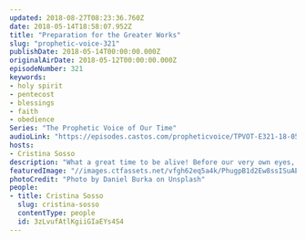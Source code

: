 ```yaml
---
updated: 2018-08-27T08:23:36.760Z
date: 2018-05-14T18:58:07.952Z
title: "Preparation for the Greater Works"
slug: "prophetic-voice-321"
publishDate: 2018-05-14T00:00:00.000Z
originalAirDate: 2018-05-12T00:00:00.000Z
episodeNumber: 321
keywords:
- holy spirit
- pentecost
- blessings
- faith
- obedience
Series: "The Prophetic Voice of Our Time"
audioLink: "https://episodes.castos.com/propheticvoice/TPVOT-E321-18-05-12-13-Preparation-for-the-Greater-Works.mp3"
hosts:
- Cristina Sosso
description: "What a great time to be alive! Before our very own eyes, we are witnessing the turning around of this country towards righteousness, and we are witnessing and partakers of the manifestations of blessing among the righteous men and women of God, the faithful ones. \n\nThis move of God will take a new mindset. Always move forward in the things of God. The 120 at the upper room were baptized by the Holy Spirit not just because they were in one accord. [It was] because they obeyed the instruction from the Lord. Historical accounts actually record more than 500 disciples of Jesus received this same instruction but..."
featuredImage: "//images.ctfassets.net/vfgh62eq5a4k/PhugpB1d2Ew8ssISuAE4a/1d5830841a53a4799119bea5718b3a6b/daniel-burka-98224-unsplash.jpg"
photoCredit: "Photo by Daniel Burka on Unsplash"
people:
- title: Cristina Sosso
  slug: cristina-sosso
  contentType: people
  id: 3zLvufAtlKgiiGIaEYs4S4
---
```

